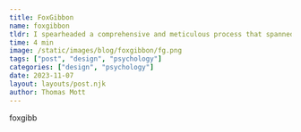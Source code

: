 ```yaml
---
title: FoxGibbon
name: foxgibbon
tldr: I spearheaded a comprehensive and meticulous process that spanned over two years.
time: 4 min
image: /static/images/blog/foxgibbon/fg.png
tags: ["post", "design", "psychology"]
categories: ["design", "psychology"]
date: 2023-11-07
layout: layouts/post.njk
author: Thomas Mott
---
```


foxgibb
